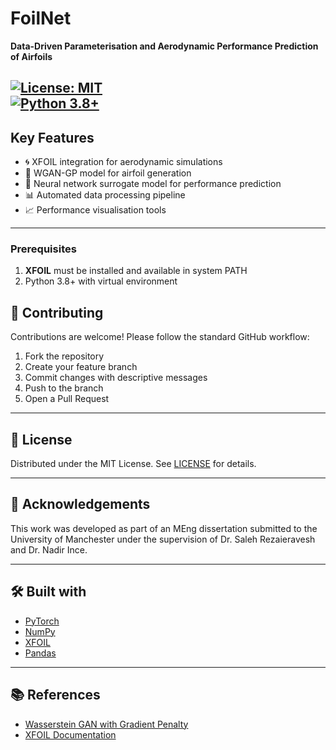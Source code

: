 # FoilNet

**Data-Driven Parameterisation and Aerodynamic Performance Prediction of Airfoils**

[![License: MIT](https://img.shields.io/badge/License-MIT-yellow.svg)](https://opensource.org/licenses/MIT)  
[![Python 3.8+](https://img.shields.io/badge/python-3.8+-blue.svg)](https://www.python.org/downloads/)
---

## Key Features

- 🌀 XFOIL integration for aerodynamic simulations  
- 🤖 WGAN-GP model for airfoil generation  
- 🧠 Neural network surrogate model for performance prediction  
- 📊 Automated data processing pipeline  
- 📈 Performance visualisation tools  

---

### Prerequisites

1. **XFOIL** must be installed and available in system PATH  
2. Python 3.8+ with virtual environment

## 🤝 Contributing

Contributions are welcome! Please follow the standard GitHub workflow:

1. Fork the repository  
2. Create your feature branch  
3. Commit changes with descriptive messages  
4. Push to the branch  
5. Open a Pull Request  

---

## 📄 License

Distributed under the MIT License. See [LICENSE](LICENSE) for details.

---

## 🙏 Acknowledgements

This work was developed as part of an MEng dissertation submitted to the University of Manchester under the supervision of Dr. Saleh Rezaieravesh and Dr. Nadir Ince.

---

## 🛠 Built with

- [PyTorch](https://pytorch.org)  
- [NumPy](https://numpy.org)  
- [XFOIL](https://web.mit.edu/drela/Public/web/xfoil/)  
- [Pandas](https://pandas.pydata.org)

---

## 📚 References

- [Wasserstein GAN with Gradient Penalty](https://arxiv.org/abs/1704.00028)  
- [XFOIL Documentation](https://web.mit.edu/drela/Public/web/xfoil/)
